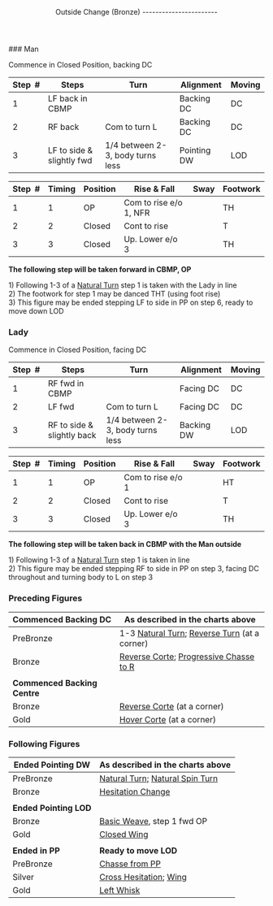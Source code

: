 <header>Outside Change (Bronze)
-----------------------

 </header>### Man

Commence in Closed Position, backing DC

 | **Step<span style="color:white">\_</span>\#** | **Steps** | **Turn** | **Alignment** | **Moving** |
|---|---|---|---|---|
| 1 | LF back in CBMP |  | Backing DC | DC |
| 2 | RF back | Com to turn L | Backing DC | DC |
| 3 | LF to side &amp; slightly fwd | 1/4 between 2-3, body turns less | Pointing DW | LOD |

 | **Step<span style="color:white">\_</span>\#** | **Timing** | **Position** | **Rise &amp; Fall** | **Sway** | **Footwork** |
|---|---|---|---|---|---|
| 1 | 1 | OP | Com to rise e/o 1, NFR |  | TH |
| 2 | 2 | Closed | Cont to rise |  | T |
| 3 | 3 | Closed | Up. Lower e/o 3 |  | TH |

**The following step will be taken forward in CBMP, OP**

1\) Following 1-3 of a [Natural Turn](natural_turn.md) step 1 is taken with the Lady in line  
 2) The footwork for step 1 may be danced THT (using foot rise)  
 3) This figure may be ended stepping LF to side in PP on step 6, ready to move down LOD

### Lady

Commence in Closed Position, facing DC

 | **Step<span style="color:white">\_</span>\#** | **Steps** | **Turn** | **Alignment** | **Moving** |
|---|---|---|---|---|
| 1 | RF fwd in CBMP |  | Facing DC | DC |
| 2 | LF fwd | Com to turn L | Facing DC | DC |
| 3 | RF to side &amp; slightly back | 1/4 between 2-3, body turns less | Backing DW | LOD |

 | **Step<span style="color:white">\_</span>\#** | **Timing** | **Position** | **Rise &amp; Fall** | **Sway** | **Footwork** |
|---|---|---|---|---|---|
| 1 | 1 | OP | Com to rise e/o 1 |  | HT |
| 2 | 2 | Closed | Cont to rise |  | T |
| 3 | 3 | Closed | Up. Lower e/o 3 |  | TH |

**The following step will be taken back in CBMP with the Man outside**

1\) Following 1-3 of a [Natural Turn](natural_turn.md) step 1 is taken in line  
 2) This figure may be ended stepping RF to side in PP on step 3, facing DC throughout and turning body to L on step 3

### Preceding Figures

 | **Commenced Backing DC** | **As described in the charts above** |
|---|---|
| PreBronze | 1-3 [Natural Turn](natural_turn.md); [Reverse Turn](reverse_turn.md) (at a corner) |
| Bronze | [Reverse Corte](reverse_corte.md); [Progressive Chasse to R](chasse_right.md) |
|  |  |
| **Commenced Backing Centre** |  |
| Bronze | [Reverse Corte](reverse_corte.md) (at a corner) |
| Gold | [Hover Corte](hover_corte.md) (at a corner) |

### Following Figures

 | **Ended Pointing DW** | **As described in the charts above** |
|---|---|
| PreBronze | [Natural Turn;](natural_turn.md) [Natural Spin Turn](spin_turn.md) |
| Bronze | [Hesitation Change](hesitation_change.md) |
|  |  |
| **Ended Pointing LOD** |  |
| Bronze | [Basic Weave](basic_weave.md), step 1 fwd OP |
| Gold | [Closed Wing](closed_wing.md) |
|  |  |
| **Ended in PP** | **Ready to move LOD** |
| PreBronze | [Chasse from PP](chasse_from_pp.md) |
| Silver | [Cross Hesitation](cross_hesitation.md); [Wing](wing.md) |
| Gold | [Left Whisk](left_whisk.md) |